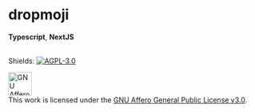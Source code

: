 # dropmoji

**Typescript**, **NextJS**
<br><br>


Shields: [![AGPL-3.0][agpl3-shield]][agpl3]

[agpl3]: https://www.gnu.org/licenses/agpl-3.0.html
[agpl3-shield]: https://img.shields.io/badge/License-AGPL%20v3-purple.svg

<a rel="license" href="https://www.gnu.org/licenses/agpl-3.0.html">
  <img alt="GNU Affero General Public License" height=47px style="border-width:0" src="https://www.gnu.org/graphics/agplv3-155x51.png" />
</a><br>
This work is licensed under the <a rel="license" href="https://www.gnu.org/licenses/agpl-3.0.html">GNU Affero General Public License v3.0</a>.
